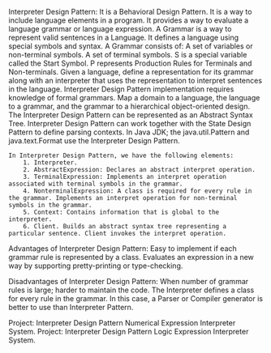 Interpreter Design Pattern:
	It is a Behavioral Design Pattern.
	It is a way to include language elements in a program.
	It provides a way to evaluate a language grammar or language expression.
		A Grammar is a way to represent valid sentences in a Language. It defines a language using special symbols and syntax.
		A Grammar consists of:
				A set of variables or non-terminal symbols.
				A set of terminal symbols.
				S is a special variable called the Start Symbol.
				P represents Production Rules for Terminals and Non-terminals.
	Given a language, define a representation for its grammar along with an interpreter that uses the representation to interpret sentences in the language.
	Interpreter Design Pattern implementation requires knowledge of formal grammars.
	Map a domain to a language, the language to a grammar, and the grammar to a hierarchical object-oriented design.
	The Interpreter Design Pattern can be represented as an Abstract Syntax Tree.
	Interpreter Design Pattern can work together with the State Design Pattern to define parsing contexts.
	In Java JDK; the java.util.Pattern and java.text.Format use the Interpreter Design Pattern.
	
	In Interpreter Design Pattern, we have the following elements:
		1. Interpreter.
		2. AbstractExpression: Declares an abstract interpret operation.
		3. TerminalExpression: Implements an interpret operation associated with terminal symbols in the grammar.
		4. NonterminalExpression: A class is required for every rule in the grammar. Implements an interpret operation for non-terminal symbols in the grammar.
		5. Context: Contains information that is global to the interpreter.
		6. Client. Builds an abstract syntax tree representing a particular sentence. Client invokes the interpret operation.

Advantages of Interpreter Design Pattern:
	Easy to implement if each grammar rule is represented by a class.
	Evaluates an expression in a new way by supporting pretty-printing or type-checking.
	
Disadvantages of Interpreter Design Pattern:
	When number of grammar rules is large; harder to maintain the code.
	The Interpreter defines a class for every rule in the grammar.
	In this case, a Parser or Compiler generator is better to use than Interpreter Pattern.
	
Project:	Interpreter Design Pattern Numerical Expression Interpreter System.
Project:	Interpreter Design Pattern Logic Expression Interpreter System.